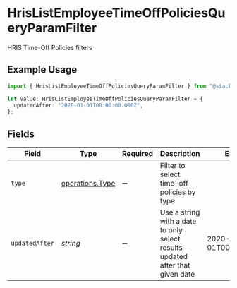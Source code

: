 # HrisListEmployeeTimeOffPoliciesQueryParamFilter

HRIS Time-Off Policies filters

## Example Usage

```typescript
import { HrisListEmployeeTimeOffPoliciesQueryParamFilter } from "@stackone/stackone-client-ts/sdk/models/operations";

let value: HrisListEmployeeTimeOffPoliciesQueryParamFilter = {
  updatedAfter: "2020-01-01T00:00:00.000Z",
};
```

## Fields

| Field                                                                         | Type                                                                          | Required                                                                      | Description                                                                   | Example                                                                       |
| ----------------------------------------------------------------------------- | ----------------------------------------------------------------------------- | ----------------------------------------------------------------------------- | ----------------------------------------------------------------------------- | ----------------------------------------------------------------------------- |
| `type`                                                                        | [operations.Type](../../../sdk/models/operations/type.md)                     | :heavy_minus_sign:                                                            | Filter to select time-off policies by type                                    |                                                                               |
| `updatedAfter`                                                                | *string*                                                                      | :heavy_minus_sign:                                                            | Use a string with a date to only select results updated after that given date | 2020-01-01T00:00:00.000Z                                                      |